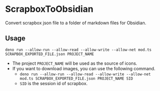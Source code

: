 # ScrapboxToObsidian
Convert scrapbox json file to a folder of markdown files for Obsidian.
## Usage
`deno run --allow-run --allow-read --allow-write --allow-net mod.ts SCRAPBOX_EXPORTED_FILE.json PROJECT_NAME`
- The project `PROJECT_NAME` will be used as the source of icons.
- If you want to download images, you can use the following command.
    - `deno run --allow-run --allow-read --allow-write --allow-net mod.ts SCRAPBOX_EXPORTED_FILE.json PROJECT_NAME SID`
    - `SID` is the session id of scrapbox.
